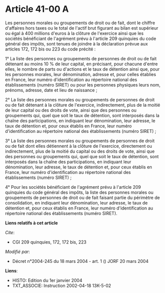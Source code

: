 # Article 41-00 A

Les personnes morales ou groupements de droit ou de fait, dont le chiffre d'affaires hors taxes ou le total de l'actif brut
figurant au bilan est supérieur ou égal à 400 millions d'euros à la clôture de l'exercice ainsi que les sociétés bénéficiant
de l'agrément prévu à l'article 209 quinquies du code général des impôts, sont tenues de joindre à la déclaration prévue aux
articles 172, 172 bis ou 223 du code précité :

1° La liste des personnes ou groupements de personnes de droit ou de fait détenant au moins 10 % de leur capital, en
précisant, pour chacune d'entre elles, le nombre de parts ou d'actions et le taux de détention ainsi que, pour les personnes
morales, leur dénomination, adresse et, pour celles établies en France, leur numéro d'identification au répertoire national
des établissements (numéro SIRET) ou pour les personnes physiques leurs nom, prénoms, adresse, date et lieu de naissance ;

2° La liste des personnes morales ou groupements de personnes de droit ou de fait détenant à la clôture de l'exercice,
indirectement, plus de la moitié de leur capital ou des droits de vote, ainsi que des personnes ou groupements qui, quel que
soit le taux de détention, sont interposés dans la chaîne des participations, en indiquant leur dénomination, leur adresse,
le taux de détention et, pour ceux établis en France, leur numéro d'identification au répertoire national des établissements
(numéro SIRET) ;

3° La liste des personnes morales ou groupements de personnes de droit ou de fait dont elles détiennent à la clôture de
l'exercice, directement ou indirectement, plus de la moitié du capital ou des droits de vote, ainsi que des personnes ou
groupements qui, quel que soit le taux de détention, sont interposés dans la chaîne des participations, en indiquant leur
dénomination, leur adresse, le taux de détention et, pour ceux établis en France, leur numéro d'identification au répertoire
national des établissements (numéro SIRET) ;

4° Pour les sociétés bénéficiant de l'agrément prévu à l'article 209 quinquies du code général des impôts, la liste des
personnes morales ou groupements de personnes de droit ou de fait faisant partie du périmètre de consolidation, en indiquant
leur dénomination, leur adresse, le taux de détention et, pour ceux établis en France, leur numéro d'identification au
répertoire national des établissements (numéro SIRET).

**Liens relatifs à cet article**

_Cite_:

  - CGI 209 quinquies, 172, 172 bis, 223

_Modifié par_:

  - Décret n°2004-245 du 18 mars 2004 - art. 1 () JORF 20 mars 2004

**Liens**:

  - HISTO: Edition du 1er janvier 2004
  - TXT_ASSOCIE: Instruction 2002-04-18 13K-5-02
